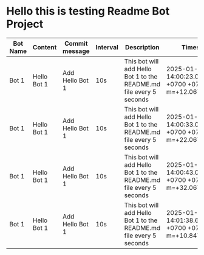 # Hello this is testing Readme Bot Project

| Bot Name | Content | Commit message | Interval | Description | Timestamp
|-|-|-|-|-|-
|Bot 1|Hello Bot 1|Add Hello Bot 1|10s|This bot will add Hello Bot 1 to the README.md file every 5 seconds|2025-01-25 14:00:23.054677041 +0700 +07 m=+12.067162459
|Bot 1|Hello Bot 1|Add Hello Bot 1|10s|This bot will add Hello Bot 1 to the README.md file every 5 seconds|2025-01-25 14:00:33.054626541 +0700 +07 m=+22.067185292
|Bot 1|Hello Bot 1|Add Hello Bot 1|10s|This bot will add Hello Bot 1 to the README.md file every 5 seconds|2025-01-25 14:00:43.054535416 +0700 +07 m=+32.067167667
|Bot 1|Hello Bot 1|Add Hello Bot 1|10s|This bot will add Hello Bot 1 to the README.md file every 5 seconds|2025-01-25 14:01:38.619334375 +0700 +07 m=+10.847810917
